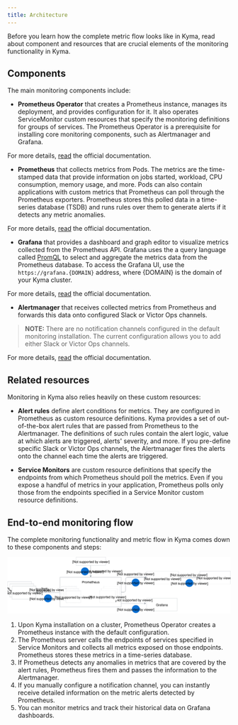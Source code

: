 ```yaml
---
title: Architecture
---
```


Before you learn how the complete metric flow looks like in Kyma, read about component and resources that are crucial elements of the monitoring functionality in Kyma.

## Components

The main monitoring components include:

- **Prometheus Operator** that creates a Prometheus instance, manages its deployment, and provides configuration for it. It also operates ServiceMonitor custom resources that specify the monitoring definitions for groups of services. The Prometheus Operator is a prerequisite for installing core monitoring components, such as Alertmanager and Grafana.

For more details, [read](https://github.com/coreos/prometheus-operator) the official documentation.

- **Prometheus** that collects metrics from Pods. The metrics are the time-stamped data that provide information on jobs started, workload, CPU consumption, memory usage, and more. Pods can also contain applications with custom metrics that Prometheus can poll through the Prometheus exporters. Prometheus stores this polled data in a time-series database (TSDB) and runs rules over them to generate alerts if it detects any metric anomalies.

For more details, [read](https://prometheus.io/docs/introduction) the official documentation.

- **Grafana** that provides a dashboard and graph editor to visualize metrics collected from the Prometheus API. Grafana uses the a query language called [PromQL](https://prometheus.io/docs/prometheus/latest/querying/basics/) to select and aggregate the metrics data from the Prometheus database. To access the Grafana UI, use the `https://grafana.{DOMAIN}` address, where {DOMAIN} is the domain of your Kyma cluster.

For more details, [read](https://grafana.com/docs/guides/getting_started/) the official documentation.

- **Alertmanager** that receives collected metrics from Prometheus and forwards this data onto configured Slack or Victor Ops channels.

> **NOTE:** There are no notification channels configured in the default monitoring installation. The current configuration allows you to add either Slack or Victor Ops channels.

For more details, [read](https://prometheus.io/docs/alerting/alertmanager/) the official documentation.

## Related resources

Monitoring in Kyma also relies heavily on these custom resources:

- **Alert rules** define alert conditions for metrics. They are configured in Prometheus as custom resource definitions. Kyma provides a set of out-of-the-box alert rules that are passed from Prometheus to the Alertmanager. The definitions of such rules contain the alert logic, value at which alerts are triggered, alerts' severity, and more. If you pre-define specific Slack or Victor Ops channels, the Alertmanager fires the alerts onto the channel each time the alerts are triggered.

- **Service Monitors** are custom resource definitions that specify the endpoints from which Prometheus should poll the metrics. Even if you expose a handful of metrics in your application, Prometheus polls only those from the endpoints specified in a Service Monitor custom resource definitions.

## End-to-end monitoring flow

The complete monitoring functionality and metric flow in Kyma comes down to these components and steps:

![](./assets/monitoring-architecture.svg)

1. Upon Kyma installation on a cluster, Prometheus Operator creates a Prometheus instance with the default configuration.
2. The Prometheus server calls the endpoints of services specified in Service Monitors and collects all metrics exposed on those endpoints. Prometheus stores these metrics in a time-series database.
3. If Prometheus detects any anomalies in metrics that are covered by the alert rules, Prometheus fires them and passes the information to the Alertmanager.
4. If you manually configure a notification channel, you can instantly receive detailed information on the metric alerts detected by Prometheus.
5. You can monitor metrics and track their historical data on Grafana dashboards.

